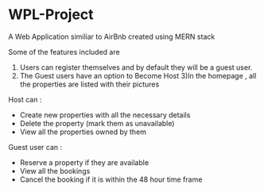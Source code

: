 # WPL-Project
A Web Application similiar to AirBnb created using MERN stack

Some of the features included are
1) Users can register themselves and by default they will be a guest user.
2) The Guest users have an option to Become Host
3)In the homepage , all the properties are listed with their pictures

Host can :

- Create new properties with all the necessary details
- Delete the property (mark them as unavailable)
- View all the properties owned by them

Guest user can :

- Reserve a property if they are available
- View all the bookings
- Cancel the booking if it is within the 48 hour time frame

